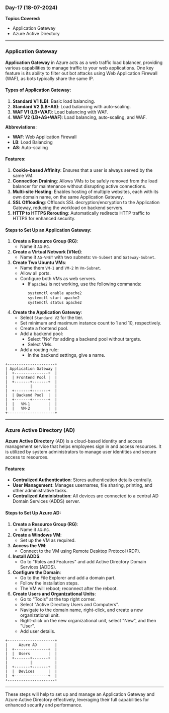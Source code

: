 ### Day-17 (18-07-2024)

**Topics Covered:**
- Application Gateway
- Azure Active Directory

---

### Application Gateway

**Application Gateway** in Azure acts as a web traffic load balancer, providing various capabilities to manage traffic to your web applications. One key feature is its ability to filter out bot attacks using Web Application Firewall (WAF), as bots typically share the same IP.

#### Types of Application Gateway:
1. **Standard V1 (LB)**: Basic load balancing.
2. **Standard V2 (LB+AS)**: Load balancing with auto-scaling.
3. **WAF V1 (LB+WAF)**: Load balancing with WAF.
4. **WAF V2 (LB+AS+WAF)**: Load balancing, auto-scaling, and WAF.

**Abbreviations**:
- **WAF**: Web Application Firewall
- **LB**: Load Balancing
- **AS**: Auto-scaling

#### Features:
1. **Cookie-based Affinity**: Ensures that a user is always served by the same VM.
2. **Connection Draining**: Allows VMs to be safely removed from the load balancer for maintenance without disrupting active connections.
3. **Multi-site Hosting**: Enables hosting of multiple websites, each with its own domain name, on the same Application Gateway.
4. **SSL Offloading**: Offloads SSL decryption/encryption to the Application Gateway, reducing the workload on backend servers.
5. **HTTP to HTTPS Rerouting**: Automatically redirects HTTP traffic to HTTPS for enhanced security.

#### Steps to Set Up an Application Gateway:
1. **Create a Resource Group (RG)**:
   - Name it `AG-RG`.
2. **Create a Virtual Network (VNet)**:
   - Name it `AG-VNET` with two subnets: `Vm-Subnet` and `Gateway-Subnet`.
3. **Create Two Ubuntu VMs**:
   - Name them `VM-1` and `VM-2` in `Vm-Subnet`.
   - Allow all ports.
   - Configure both VMs as web servers.
     - If `apache2` is not working, use the following commands:
       ```sh
       systemctl enable apache2
       systemctl start apache2
       systemctl status apache2
       ```
4. **Create the Application Gateway**:
   - Select `Standard V2` for the tier.
   - Set minimum and maximum instance count to 1 and 10, respectively.
   - Create a frontend pool.
   - Add a backend pool:
     - Select "No" for adding a backend pool without targets.
     - Select VMs.
   - Add a routing rule:
     - In the backend settings, give a name.

```
+---------------------+
| Application Gateway |
|  +---------------+  |
|  | Frontend Pool |  |
|  +-------+-------+  |
|          |          |
|  +-------+-------+  |
|  | Backend Pool  |  |
|  +-------+-------+  |
|  |   VM-1        |  |
|  |   VM-2        |  |
+---------------------+
```

---

### Azure Active Directory (AD)

**Azure Active Directory** (AD) is a cloud-based identity and access management service that helps employees sign in and access resources. It is utilized by system administrators to manage user identities and secure access to resources.

#### Features:
- **Centralized Authentication**: Stores authentication details centrally.
- **User Management**: Manages usernames, file sharing, printing, and other administrative tasks.
- **Centralized Administration**: All devices are connected to a central AD Domain Services (ADDS) server.

#### Steps to Set Up Azure AD:
1. **Create a Resource Group (RG)**:
   - Name it `AG-RG`.
2. **Create a Windows VM**:
   - Set up the VM as required.
3. **Access the VM**:
   - Connect to the VM using Remote Desktop Protocol (RDP).
4. **Install ADDS**:
   - Go to "Roles and Features" and add Active Directory Domain Services (ADDS).
5. **Configure the Domain**:
   - Go to the File Explorer and add a domain part.
   - Follow the installation steps.
   - The VM will reboot; reconnect after the reboot.
6. **Create Users and Organizational Units**:
   - Go to "Tools" at the top right corner.
   - Select "Active Directory Users and Computers".
   - Navigate to the domain name, right-click, and create a new organizational unit.
   - Right-click on the new organizational unit, select "New", and then "User".
   - Add user details.

```
+---------------------+
|     Azure AD        |
|  +---------------+  |
|  |  Users        |  |
|  +-------+-------+  |
|          |          |
|  +-------+-------+  |
|  |  Devices      |  |
|  +---------------+  |
+---------------------+
```
---

These steps will help to set up and manage an Application Gateway and Azure Active Directory effectively, leveraging their full capabilities for enhanced security and performance.
